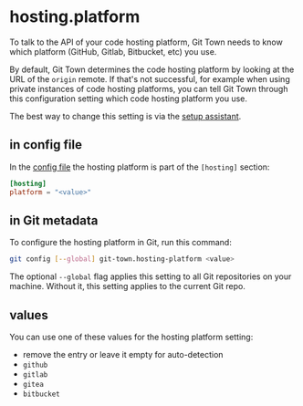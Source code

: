 # hosting.platform

To talk to the API of your code hosting platform, Git Town needs to know which
platform (GitHub, Gitlab, Bitbucket, etc) you use.

By default, Git Town determines the code hosting platform by looking at the URL
of the `origin` remote. If that's not successful, for example when using private
instances of code hosting platforms, you can tell Git Town through this
configuration setting which code hosting platform you use.

The best way to change this setting is via the
[setup assistant](../configuration.md).

## in config file

In the [config file](../configuration-file.md) the hosting platform is part of
the `[hosting]` section:

```toml
[hosting]
platform = "<value>"
```

## in Git metadata

To configure the hosting platform in Git, run this command:

```bash
git config [--global] git-town.hosting-platform <value>
```

The optional `--global` flag applies this setting to all Git repositories on
your machine. Without it, this setting applies to the current Git repo.

## values

You can use one of these values for the hosting platform setting:

- remove the entry or leave it empty for auto-detection
- `github`
- `gitlab`
- `gitea`
- `bitbucket`
